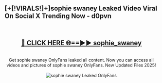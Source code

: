 <h2>[+[!VIRALS!]+]sophie swaney Leaked Video Viral On Social X Trending Now - d0pvn</h2>
<br>
<div align="center">
<h2><a href="https://libra.edu.pl?sophie_swaney" rel="nofollow">🔴 CLICK HERE 🌐==►► sophie_swaney</a></h2>
<br>
Get sophie swaney OnlyFans leaked all content. Now you can access all videos and pictures of sophie swaney OnlyFans. New Updated Files 2025!
<br>
<br>
<a href="https://libra.edu.pl?sophie_swaney" rel="nofollow" data-target="animated-image.originalLink"><img src="https://i.ibb.co.com/WyWwxjT/player-gif2.gif" alt="sophie swaney Leaked OnlyFans" style="max-width: 100%; display: inline-block;" data-target="animated-image.originalImage"></a>
</div>
<br>